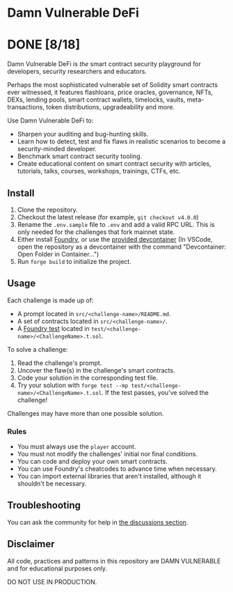 # Damn Vulnerable DeFi

# DONE [8/18]

Damn Vulnerable DeFi is _the_ smart contract security playground for developers, security researchers and educators.

Perhaps the most sophisticated vulnerable set of Solidity smart contracts ever witnessed, it features flashloans, price oracles, governance, NFTs, DEXs, lending pools, smart contract wallets, timelocks, vaults, meta-transactions, token distributions, upgradeability and more.

Use Damn Vulnerable DeFi to:

- Sharpen your auditing and bug-hunting skills.
- Learn how to detect, test and fix flaws in realistic scenarios to become a security-minded developer.
- Benchmark smart contract security tooling.
- Create educational content on smart contract security with articles, tutorials, talks, courses, workshops, trainings, CTFs, etc.

## Install

1. Clone the repository.
2. Checkout the latest release (for example, `git checkout v4.0.0`)
3. Rename the `.env.sample` file to `.env` and add a valid RPC URL. This is only needed for the challenges that fork mainnet state.
4. Either install [Foundry](https://book.getfoundry.sh/getting-started/installation), or use the [provided devcontainer](./.devcontainer/) (In VSCode, open the repository as a devcontainer with the command "Devcontainer: Open Folder in Container...")
5. Run `forge build` to initialize the project.

## Usage

Each challenge is made up of:

- A prompt located in `src/<challenge-name>/README.md`.
- A set of contracts located in `src/<challenge-name>/`.
- A [Foundry test](https://book.getfoundry.sh/forge/tests) located in `test/<challenge-name>/<ChallengeName>.t.sol`.

To solve a challenge:

1. Read the challenge's prompt.
2. Uncover the flaw(s) in the challenge's smart contracts.
3. Code your solution in the corresponding test file.
4. Try your solution with `forge test --mp test/<challenge-name>/<ChallengeName>.t.sol`.
   If the test passes, you've solved the challenge!

Challenges may have more than one possible solution.

### Rules

- You must always use the `player` account.
- You must not modify the challenges' initial nor final conditions.
- You can code and deploy your own smart contracts.
- You can use Foundry's cheatcodes to advance time when necessary.
- You can import external libraries that aren't installed, although it shouldn't be necessary.

## Troubleshooting

You can ask the community for help in [the discussions section](https://github.com/theredguild/damn-vulnerable-defi/discussions).

## Disclaimer

All code, practices and patterns in this repository are DAMN VULNERABLE and for educational purposes only.

DO NOT USE IN PRODUCTION.
